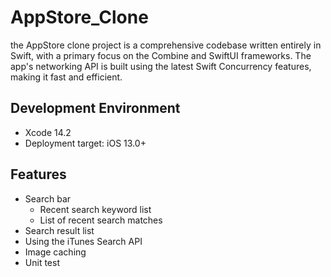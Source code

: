 # AppStore_Clone

the AppStore clone project is a comprehensive codebase written entirely in Swift, with a primary focus on the Combine and SwiftUI frameworks. The app's networking API is built using the latest Swift Concurrency features, making it fast and efficient.

## Development Environment

- Xcode 14.2
- Deployment target: iOS 13.0+

## Features

- Search bar
    - Recent search keyword list
    - List of recent search matches
- Search result list
- Using the iTunes Search API
- Image caching
- Unit test
